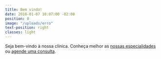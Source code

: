 ```yaml
---
title: Bem vindo!
date: 2018-01-07 10:07:00 -02:00
position: 0
image: "/uploads/erro"
text-position: right
classes: light
---
```


Seja bem-vindo à nossa clínica. Conheça melhor as
<a href="{{ site.baseurl }}/especialidades" data-text="nowrap">nossas especialidades</a> ou
<a href="#contato" data-text="nowrap">agende uma consulta</a>.